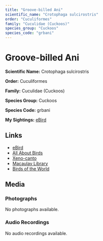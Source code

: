 ```yaml
---
title: "Groove-billed Ani"
scientific_name: "Crotophaga sulcirostris"
order: "Cuculiformes"
family: "Cuculidae (Cuckoos)"
species_group: "Cuckoos"
species_code: "grbani"
---
```


# Groove-billed Ani

**Scientific Name:** Crotophaga sulcirostris

**Order:** Cuculiformes

**Family:** Cuculidae (Cuckoos)

**Species Group:** Cuckoos

**Species Code:** grbani

**My Sightings:** [eBird](https://ebird.org/lifelist?r=world&time=life&spp=grbani)

## Links
* [eBird](https://ebird.org/species/grbani) 
* [All About Birds](https://www.allaboutbirds.org/guide/grbani) 
* [Xeno-canto](https://www.xeno-canto.org/species/grbani) 
* [Macaulay Library](https://search.macaulaylibrary.org/catalog?taxonCode=grbani&sort=rating_rank_desc)
* [Birds of the World](https://birdsoftheworld.org/bow/species/grbani)

## Media
### Photographs
No photographs available.

### Audio Recordings
No audio recordings available.
